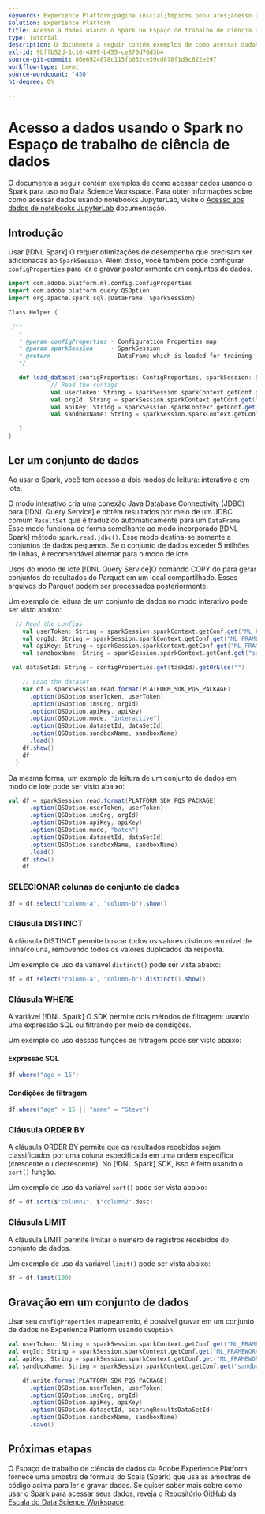 ```yaml
---
keywords: Experience Platform;página inicial;tópicos populares;acesso a dados;spark sdk;api de acesso a dados;spark revenue;read spark;write spark
solution: Experience Platform
title: Acesso a dados usando o Spark no Espaço de trabalho de ciência de dados
type: Tutorial
description: O documento a seguir contém exemplos de como acessar dados usando o Spark para uso no Data Science Workspace.
exl-id: 9bffb52d-1c16-4899-b455-ce570d76d3b4
source-git-commit: 86e6924078c115fb032ce39cd678f1d9c622e297
workflow-type: tm+mt
source-wordcount: '450'
ht-degree: 0%

---
```


# Acesso a dados usando o Spark no Espaço de trabalho de ciência de dados

O documento a seguir contém exemplos de como acessar dados usando o Spark para uso no Data Science Workspace. Para obter informações sobre como acessar dados usando notebooks JupyterLab, visite o [Acesso aos dados de notebooks JupyterLab](../jupyterlab/access-notebook-data.md) documentação.

## Introdução

Usar [!DNL Spark] O requer otimizações de desempenho que precisam ser adicionadas ao `SparkSession`. Além disso, você também pode configurar `configProperties` para ler e gravar posteriormente em conjuntos de dados.

```scala
import com.adobe.platform.ml.config.ConfigProperties
import com.adobe.platform.query.QSOption
import org.apache.spark.sql.{DataFrame, SparkSession}

Class Helper {

 /**
   *
   * @param configProperties - Configuration Properties map
   * @param sparkSession     - SparkSession
   * @return                 - DataFrame which is loaded for training
   */

   def load_dataset(configProperties: ConfigProperties, sparkSession: SparkSession, taskId: String): DataFrame = {
            // Read the configs
            val userToken: String = sparkSession.sparkContext.getConf.get("ML_FRAMEWORK_IMS_TOKEN", "").toString
            val orgId: String = sparkSession.sparkContext.getConf.get("ML_FRAMEWORK_IMS_ORG_ID", "").toString
            val apiKey: String = sparkSession.sparkContext.getConf.get("ML_FRAMEWORK_IMS_CLIENT_ID", "").toString
            val sandboxName: String = sparkSession.sparkContext.getConf.get("sandboxName", "").toString

   }
}
```

## Ler um conjunto de dados

Ao usar o Spark, você tem acesso a dois modos de leitura: interativo e em lote.

O modo interativo cria uma conexão Java Database Connectivity (JDBC) para [!DNL Query Service] e obtém resultados por meio de um JDBC comum `ResultSet` que é traduzido automaticamente para um `DataFrame`. Esse modo funciona de forma semelhante ao modo incorporado [!DNL Spark] método `spark.read.jdbc()`. Esse modo destina-se somente a conjuntos de dados pequenos. Se o conjunto de dados exceder 5 milhões de linhas, é recomendável alternar para o modo de lote.

Usos do modo de lote [!DNL Query Service]O comando COPY do para gerar conjuntos de resultados do Parquet em um local compartilhado. Esses arquivos do Parquet podem ser processados posteriormente.

Um exemplo de leitura de um conjunto de dados no modo interativo pode ser visto abaixo:

```scala
  // Read the configs
    val userToken: String = sparkSession.sparkContext.getConf.get("ML_FRAMEWORK_IMS_TOKEN", "").toString
    val orgId: String = sparkSession.sparkContext.getConf.get("ML_FRAMEWORK_IMS_ORG_ID", "").toString
    val apiKey: String = sparkSession.sparkContext.getConf.get("ML_FRAMEWORK_IMS_CLIENT_ID", "").toString
    val sandboxName: String = sparkSession.sparkContext.getConf.get("sandboxName", "").toString

 val dataSetId: String = configProperties.get(taskId).getOrElse("")

    // Load the dataset
    var df = sparkSession.read.format(PLATFORM_SDK_PQS_PACKAGE)
      .option(QSOption.userToken, userToken)
      .option(QSOption.imsOrg, orgId)
      .option(QSOption.apiKey, apiKey)
      .option(QSOption.mode, "interactive")
      .option(QSOption.datasetId, dataSetId)
      .option(QSOption.sandboxName, sandboxName)
      .load()
    df.show()
    df
  }
```

Da mesma forma, um exemplo de leitura de um conjunto de dados em modo de lote pode ser visto abaixo:

```scala
val df = sparkSession.read.format(PLATFORM_SDK_PQS_PACKAGE)
      .option(QSOption.userToken, userToken)
      .option(QSOption.imsOrg, orgId)
      .option(QSOption.apiKey, apiKey)
      .option(QSOption.mode, "batch")
      .option(QSOption.datasetId, dataSetId)
      .option(QSOption.sandboxName, sandboxName)
      .load()
    df.show()
    df
```

### SELECIONAR colunas do conjunto de dados

```scala
df = df.select("column-a", "column-b").show()
```

### Cláusula DISTINCT

A cláusula DISTINCT permite buscar todos os valores distintos em nível de linha/coluna, removendo todos os valores duplicados da resposta.

Um exemplo de uso da variável `distinct()` pode ser vista abaixo:

```scala
df = df.select("column-a", "column-b").distinct().show()
```

### Cláusula WHERE

A variável [!DNL Spark] O SDK permite dois métodos de filtragem: usando uma expressão SQL ou filtrando por meio de condições.

Um exemplo do uso dessas funções de filtragem pode ser visto abaixo:

#### Expressão SQL

```scala
df.where("age > 15")
```

#### Condições de filtragem

```scala
df.where("age" > 15 || "name" = "Steve")
```

### Cláusula ORDER BY

A cláusula ORDER BY permite que os resultados recebidos sejam classificados por uma coluna especificada em uma ordem específica (crescente ou decrescente). No [!DNL Spark] SDK, isso é feito usando o `sort()` função.

Um exemplo de uso da variável `sort()` pode ser vista abaixo:

```scala
df = df.sort($"column1", $"column2".desc)
```

### Cláusula LIMIT

A cláusula LIMIT permite limitar o número de registros recebidos do conjunto de dados.

Um exemplo de uso da variável `limit()` pode ser vista abaixo:

```scala
df = df.limit(100)
```

## Gravação em um conjunto de dados

Usar seu `configProperties` mapeamento, é possível gravar em um conjunto de dados no Experience Platform usando `QSOption`.

```scala
val userToken: String = sparkSession.sparkContext.getConf.get("ML_FRAMEWORK_IMS_TOKEN", "").toString
val orgId: String = sparkSession.sparkContext.getConf.get("ML_FRAMEWORK_IMS_ORG_ID", "").toString
val apiKey: String = sparkSession.sparkContext.getConf.get("ML_FRAMEWORK_IMS_CLIENT_ID", "").toString
val sandboxName: String = sparkSession.sparkContext.getConf.get("sandboxName", "").toString 

    df.write.format(PLATFORM_SDK_PQS_PACKAGE)
      .option(QSOption.userToken, userToken)
      .option(QSOption.imsOrg, orgId)
      .option(QSOption.apiKey, apiKey)
      .option(QSOption.datasetId, scoringResultsDataSetId)
      .option(QSOption.sandboxName, sandboxName)
      .save()
```


## Próximas etapas

O Espaço de trabalho de ciência de dados da Adobe Experience Platform fornece uma amostra de fórmula do Scala (Spark) que usa as amostras de código acima para ler e gravar dados. Se quiser saber mais sobre como usar o Spark para acessar seus dados, reveja o [Repositório GitHub da Escala do Data Science Workspace](https://github.com/adobe/experience-platform-dsw-reference/tree/master/recipes/scala).
